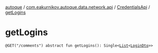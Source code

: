 [autoque](../../index.md) / [com.eakurnikov.autoque.data.network.api](../index.md) / [CredentialsApi](index.md) / [getLogins](./get-logins.md)

# getLogins

`@GET("/comments") abstract fun getLogins(): Single<`[`List`](https://kotlinlang.org/api/latest/jvm/stdlib/kotlin.collections/-list/index.html)`<`[`LoginDto`](../../com.eakurnikov.autoque.data.network.dto/-login-dto/index.md)`>>`